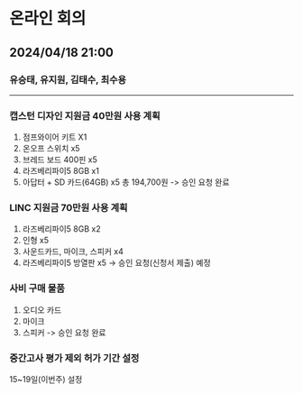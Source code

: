 # 온라인 회의
## 2024/04/18 21:00
### 유승태, 유지원, 김태수, 최수용
---
### 캡스턴 디자인 지원금 40만원 사용 계획
1. 점프와이어 키트 X1
2. 온오프 스위치 x5
3. 브레드 보드 400핀 x5
4. 라즈베리파이5 8GB x1
5. 아답터 + SD 카드(64GB) x5
총 194,700원
-> 승인 요청 완료

### LINC 지원금 70만원 사용 계획
1. 라즈베리파이5 8GB x2
2. 인형 x5
3. 사운드카드, 마이크, 스피커 x4
4. 라즈베리파이5 방열판 x5
-> 승인 요청(신청서 제출) 예정

### 사비 구매 물품
1. 오디오 카드
2. 마이크
3. 스피커
-> 승인 요청 완료

### 중간고사 평가 제외 허가 기간 설정
15~19일(이번주) 설정
